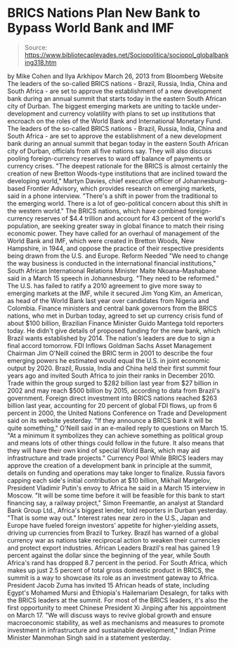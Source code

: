 # BRICS Nations Plan New Bank to Bypass World Bank and IMF

> Source: https://www.bibliotecapleyades.net/Sociopolitica/sociopol_globalbanking318.htm

by Mike Cohen and Ilya Arkhipov
March 26, 2013
from
Bloomberg Website
The leaders of the so-called
BRICS nations - Brazil, Russia, India, China and South Africa - are set
to approve the establishment of a new
development bank during an annual summit
that starts today in the eastern South
African city of Durban.
The biggest emerging markets are uniting to
tackle under-development and currency volatility with plans to set up
institutions that encroach on the roles of the
World Bank and International Monetary Fund.
The leaders of the so-called
BRICS nations - Brazil, Russia, India,
China and South Africa - are set to approve the establishment of a new
development bank during an annual summit that began today in the eastern
South African city of Durban, officials from all five nations say.
They will also discuss pooling foreign-currency
reserves to ward off balance of payments or currency crises.
"The deepest rationale for the BRICS is
almost certainly the creation of new Bretton Woods-type institutions
that are inclined toward the developing world," Martyn Davies, chief
executive officer of Johannesburg-based Frontier Advisory, which
provides research on emerging markets, said in a phone interview.
"There's a shift in power from the
traditional to the emerging world. There is a lot of geo-political
concern about this shift in the western world."
The BRICS nations, which have combined
foreign-currency reserves of $4.4 trillion and account for 43 percent of the
world's population, are seeking greater sway in global finance to match
their rising economic power.
They have called for an overhaul of management
of the World Bank and IMF, which were
created in Bretton Woods, New Hampshire, in
1944, and oppose the practice of their respective presidents being drawn
from the U.S. and Europe.
Reform Needed
"We need to change the way business is
conducted in the international financial institutions," South African
International Relations Minister Maite Nkoana-Mashabane said in a March
15 speech in Johannesburg.
"They need to be reformed."
The U.S. has failed to ratify a 2010 agreement
to give more sway to emerging markets at the IMF, while it secured Jim
Yong Kim, an American, as head of the World Bank last year over
candidates from Nigeria and Colombia.
Finance ministers and central bank governors from the BRICS nations, who met
in Durban today, agreed to set up currency crisis fund of about $100
billion, Brazilian Finance Minister Guido Mantega told reporters
today.
He didn't give details of proposed funding for
the new bank, which Brazil wants established by 2014.
The nation's leaders are due to sign a final
accord tomorrow.
FDI Inflows
Goldman Sachs Asset Management Chairman Jim O'Neill coined the
BRIC term in 2001 to describe the four emerging powers he estimated would
equal the U.S. in joint economic output by 2020.
Brazil, Russia, India and China held their first
summit four years ago and invited South Africa to join their ranks in
December 2010.
Trade within the group surged to $282 billion last year from $27 billion in
2002 and may reach $500 billion by 2015, according to data from Brazil's
government.
Foreign direct investment into BRICS nations
reached $263 billion last year, accounting for 20 percent of global FDI
flows, up from 6 percent in 2000, the United Nations Conference on Trade and
Development said on its website yesterday.
"If they announce a BRICS bank it will be
quite something," O'Neill said in an e-mailed reply to questions on
March 15.
"At a minimum it symbolizes they can achieve
something as political group and means lots of other things could follow
in the future. It also means that they will have their own kind of
special World Bank, which may aid infrastructure and trade projects."
Currency Pool
While BRICS leaders may approve the creation of a development bank in
principle at the summit, details on funding and operations may take longer
to finalize.
Russia favors capping each side's initial contribution at $10 billion,
Mikhail Margelov, President Vladimir Putin's envoy to Africa he said in
a March 15 interview in Moscow.
"It will be some time before it will be
feasible for this bank to start financing say, a railway project," Simon
Freemantle, an analyst at Standard Bank Group Ltd., Africa's biggest
lender, told reporters in Durban yesterday.
"That is some way out."
Interest rates near zero in the U.S., Japan and
Europe have fueled foreign investors' appetite for higher-yielding assets,
driving up currencies from Brazil to Turkey.
Brazil has warned of a
global currency war as nations take
reciprocal action to weaken their currencies and protect export industries.
African Leaders
Brazil's real has gained 1.9 percent against the dollar since the beginning
of the year, while South Africa's rand has dropped 8.7 percent in the
period.
For South Africa, which makes up just 2.5 percent of total gross domestic
product in BRICS, the summit is a way to showcase its role as an investment
gateway to Africa.
President Jacob Zuma has invited 15
African heads of state, including Egypt's Mohamed Mursi and Ethiopia's
Hailemariam Desalegn, for talks with the BRICS leaders at the summit.
For most of the BRICS leaders, it's also the
first opportunity to meet Chinese President Xi Jinping after his appointment
on March 17.
"We will discuss ways to revive global
growth and ensure macroeconomic stability, as well as mechanisms and
measures to promote investment in infrastructure and sustainable
development," Indian Prime Minister Manmohan Singh said in a statement
yesterday.
